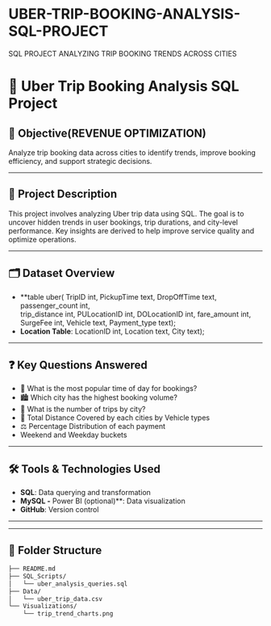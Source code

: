# UBER-TRIP-BOOKING-ANALYSIS-SQL-PROJECT
SQL PROJECT ANALYZING TRIP BOOKING TRENDS ACROSS CITIES
# 🚖 Uber Trip Booking Analysis SQL Project

## 📌 Objective(REVENUE OPTIMIZATION)
Analyze trip booking data across cities to identify trends, improve booking efficiency, and support strategic decisions.

---

## 🧾 Project Description
This project involves analyzing Uber trip data using SQL. The goal is to uncover hidden trends in user bookings, trip durations, and city-level performance. Key insights are derived to help improve service quality and optimize operations.

---

## 🗂️ Dataset Overview
- **table uber(
 TripID int,
 PickupTime	text,
 DropOffTime	text,
 passenger_count int,	
 trip_distance	int,
 PULocationID	int,
 DOLocationID	int,
 fare_amount	int,
 SurgeFee	int,
 Vehicle	text,
 Payment_type text);
- **Location Table**: LocationID int,
 Location	text,
 City text);

---

## ❓ Key Questions Answered
- 📅 What is the most popular time of day for bookings?
- 🏙️ Which city has the highest booking volume?
- 🚦 What is the number of trips by city?
- 🔁 Total Distance Covered by each cities by Vehicle types
- ⚖️ Percentage Distribution of each payment
- Weekend and Weekday buckets

---

## 🛠️ Tools & Technologies Used
- **SQL**: Data querying and transformation
- **MySQL
-** Power BI (optional)**: Data visualization
- **GitHub**: Version control

---

---

## 📂 Folder Structure
```bash
├── README.md
├── SQL_Scripts/
│   └── uber_analysis_queries.sql
├── Data/
│   └── uber_trip_data.csv
└── Visualizations/
    └── trip_trend_charts.png
